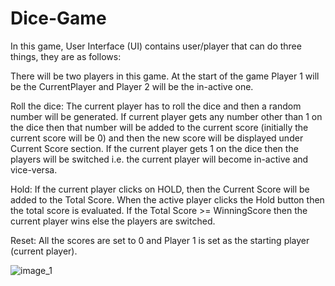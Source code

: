 # Dice-Game
In this game, User Interface (UI) contains user/player that can do three things, they are as follows:

There will be two players in this game. At the start of the game Player 1 will be the CurrentPlayer and Player 2 will be the in-active one.

Roll the dice: The current player has to roll the dice and then a random number will be generated. If current player gets any number other than 1 on the dice then that number will be added to the current score (initially the current score will be 0) and then the new score will be displayed under Current Score section. If the current player gets 1 on the dice then the players will be switched i.e. the current player will become in-active and vice-versa.

Hold: If the current player clicks on HOLD, then the Current Score will be added to the Total Score. When the active player clicks the Hold button then the total score is evaluated. If the Total Score >= WinningScore then the current player wins else the players are switched.

Reset: All the scores are set to 0 and Player 1 is set as the starting player (current player).


![image_1](https://user-images.githubusercontent.com/51586639/126911589-ef60ab3f-856d-46d1-ba3e-77fb2e556a56.png)

